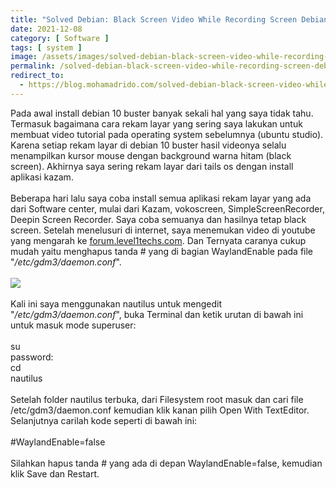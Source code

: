 ```yaml
---
title: "Solved Debian: Black Screen Video While Recording Screen Debian 10 Buster"
date: 2021-12-08
category: [ Software ]
tags: [ system ]
image: /assets/images/solved-debian-black-screen-video-while-recording-screen-debian-10-buster.jpg
permalink: /solved-debian-black-screen-video-while-recording-screen-debian-10-buster
redirect_to:
  - https://blog.mohamadrido.com/solved-debian-black-screen-video-while-recording-screen-debian-10-buster
---
```

Pada awal install debian 10 buster banyak sekali hal yang saya tidak tahu. Termasuk bagaimana cara rekam layar yang sering saya lakukan untuk membuat video tutorial pada operating system sebelumnya (ubuntu studio). Karena setiap rekam layar di debian 10 buster hasil videonya selalu menampilkan kursor mouse dengan background warna hitam (black screen). Akhirnya saya sering rekam layar dari tails os dengan install aplikasi kazam.<br/>
<br/>
Beberapa hari lalu saya coba install semua aplikasi rekam layar yang ada dari Software center, mulai dari Kazam, vokoscreen, SimpleScreenRecorder, Deepin Screen Recorder. Saya coba semuanya dan hasilnya tetap black screen. Setelah menelusuri di internet, saya menemukan video di youtube yang mengarah ke <a href="https://forum.level1techs.com/t/screen-recorder-for-wayland/112195/21">forum.level1techs.com</a>. Dan Ternyata caranya cukup mudah yaitu menghapus tanda # yang di bagian WaylandEnable pada file "<i>/etc/gdm3/daemon.conf</i>".<br/>
<br/>
<img class="img-post" src="{{site.baseurl}}/assets/images/wayland-enable.jpg"><br/>
<br/>
Kali ini saya menggunakan nautilus untuk mengedit "<i>/etc/gdm3/daemon.conf</i>", buka Terminal dan ketik urutan di bawah ini untuk masuk mode superuser:<br/>
<br/>
su<br/>
password:<br/>
cd<br/>
nautilus<br/>
<br />
Setelah folder nautilus terbuka, dari Filesystem root masuk dan cari file /etc/gdm3/daemon.conf kemudian klik kanan pilih Open With TextEditor. Selanjutnya carilah kode seperti di bawah ini:<br/>
<br/>
#WaylandEnable=false<br/>
<br/>
Silahkan hapus tanda # yang ada di depan WaylandEnable=false, kemudian klik Save dan Restart.

